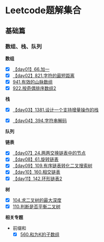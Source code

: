 # Leetcode题解集合

## 基础篇

### 数组、栈、队列

**数组**

- [x] [【day01】66.加一](./basic/array_stack/day1-66.加一.md)
- [x] [【day02】821.字符的最短距离](./basic/array_stack/day2-821.字符的最短距离.md)
- [x] [941.有效的山脉数组](./basic/array_stack/941.有效的山脉数组.md)
- [x] [922.按奇偶排序数组2](./basic/array_stack/922.按奇偶排序数组2.md)

**栈**
- [x] [【day03】1381.设计一个支持增量操作的栈](./basic/array_stack/day3-1381.设计一个支持增量操作的栈.md)
- [x] [【day04】394.字符串解码](./basic/array_stack/day4-394字符串解码.md)


**队列**

**链表**

- [x] [【day07】24.两两交换链表中的节点](./basic/linked_list/day7-24.两两交换链表中的节点.md)
- [x] [【day08】61.旋转链表](./basic/linked_list/day8-61.旋转链表.md)
- [x] [【day09】109.有序链表转化二叉搜索树](./basic/linked_list/day8-61.旋转链表.md)
- [x] [【day10】160.相交链表](https://leetcode-cn.com/problems/intersection-of-two-linked-lists/)
- [x] [【day11】142.环形链表2](https://leetcode-cn.com/problems/linked-list-cycle-ii/)

**树**

- [x] [104.求二叉树的最大深度](./basic/tree/104-求二叉树的最大深度.md)
- [x] [110.判断是否平衡二叉树](./basic/tree/110-平衡二叉树.md)

**相关专题**

- 前缀和
  - [x] [560.和为K的子数组](./basic/array_stack/560.和为k的子数组.md)